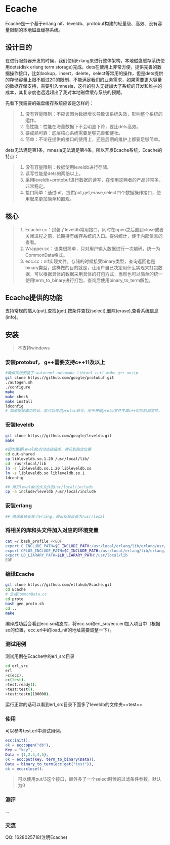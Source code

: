 # Ecache
Ecache是一个基于erlang nif、leveldb、protobuf构建的轻量级、高效、没有容量限制的本地磁盘缓存系统。

## 设计目的
在进行服务器开发的时候，我们使用Erlang来进行整体架构，本地磁盘缓存系统使用dets(disk erlang term storage)完成。dets在使用上非常方便，提供完善的数据操作接口，比如lookup，insert，delete，select等常用的操作，但是dets提供的存储容量上限不超过2G的限制，不能满足我们的业务需求，如果需要更大容量的数据存储支持，需要引入mnesia，这样的引入无疑加大了系统的开发和维护的成本，其复杂度也远远超出了我对本地磁盘缓存系统的预期。

先看下我需要的磁盘缓存系统应该是怎样的：

> 1. 没有容量限制：不应该因为数据增长导致该系统失效，影响整个系统的运作。
> 2. 高性能：性能在海量数据下不会明显下降，要比dets高效。
> 3. 要成熟可靠：底层核心系统需要足够完善和健壮。
> 4. 简单：不论在提供的接口的使用上，还是后期的维护上都要足够简单。

dets无法满足第1条，mnesia无法满足第4条。所以开发Ecache系统，Ecache的特点：

> 1. 没有容量限制：数据使用leveldb进行存储.
> 2. 读写性能是dets的两倍以上。
> 3. 采用leveldb+protobuf进行数据的读写，在使用这两者的产品非常多，非常稳定。
> 4. 接口简单：通过nif，提供put,get,erase,select四个数据操作接口，使用起来更加简单和直观。

## 核心

> 1. Ecache.cc：封装了leveldb常用接口，同时在open之后直到close或者关闭进程之前，长期持有缓存系统的入口。提供统计，便于内部信息的查看。
> 2. Wrapper.cc：该类很简单，只对用户输入数据进行一次编码，统一为CommonData格式。
> 3. ecc.cc：nif实现文件，存储的时候接受binary类型，查询返回也是binary类型，这样做的目的就是，让用户自己决定用什么实现来打包数据，可以根据具体的数据采用具体的打包方式，当然也可以简单的统一使用term_to_binary进行打包，查询后使用binary_to_term解包。

## Ecache提供的功能

支持常规的插入(put),查找(get),按条件查找(select),删除(erase),查看系统信息(info)。

## 安装

> 不支持windows

### 安装protobuf， g++需要支持c++11及以上

```bash
#确保系统安装了:autoconf automake libtool curl make g++ unzip
git clone https://github.com/google/protobuf.git
./autogen.sh
./configure
make
make check
make install
ldconfig
# 如果安装成功的话，就可以使用protoc命令，用于根据proto文件生成c++对应的源文件。
```

### 安装leveldb

```bash
git clone https://github.com/google/leveldb.git
make

#因为需要leveldb的动态链接库，拷贝到指定位置
cd out-shared
cp libleveldb.so.1.20 /usr/local/lib/
cd  /usr/local/lib
ln -s libleveldb.so.1.20 libleveldb.so
ln -s libleveldb.so libleveldb.so.1 
ldconfig

## 拷贝leveldb的头文件到usr/local/include
cp -a include/leveldb /usr/local/include
```

### 安装erlang

```bash
## 确保系统安装了erlang，假设安装目录为/usr/local
```

### 将相关的库和头文件加入对应的环境变量

```bash
cat ~/.bash_profile <<EOF
export C_INCLUDE_PATH=$C_INCLUDE_PATH:/usr/local/erlang/lib/erlang/usr/include:/usr/local/include/leveldb
export CPLUS_INCLUDE_PATH=$C_INCLUDE_PATH:/usr/local/erlang/lib/erlang/usr/include:/usr/local/include/leveldb
export LD_LIARARY_PATH=$LD_LIARARY_PATH:/usr/local/lib
EOF
```

### 编译Ecache

```bash
git clone https://github.com/ellahub/Ecache.git
cd Ecache
# 生成CommonData.cc
cd proto
bash gen_proto.sh
cd ..
make
```

编译成功后会看到ecc.so动态库，将ecc.so和erl_src/ecc.erl加入项目中（根据so的位置，ecc.erl中的load_nif的地址需要调整一下）。

### 测试用例

测试用例在Ecache中的erl_src目录

```bash
cd erl_src
erl
>c(ecc).
>c(test).
>test:ready().
>test:test().
>test:testn(100000).
```
运行正常的话可以看到erl_src目录下面多了leveldb的文件夹==test==

### 使用

可以参考test.erl中测试用例。

```erlang
ecc:init(),
ok = ecc:open("db"),
Key = "key",
Data = {1,2,3,4,5},
ok = ecc:put(Key, term_to_binary(Data)),
Data = binary_to_term(ecc:get("test")),
ok = ecc:close().
```

> 可以使用put/3这个接口，额外多了一个select时候的过滤条件参数，默认为0

### 测评
...

### 交流
QQ: 1628025718(注明Ecache)
